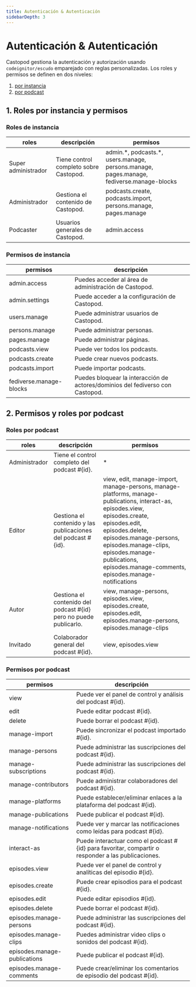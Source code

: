 ```yaml
---
title: Autenticación & Autenticación
sidebarDepth: 3
---
```


# Autenticación & Autenticación

Castopod gestiona la autenticación y autorización usando `codeignitor/escudo`
emparejado con reglas personalizadas. Los roles y permisos se definen en dos
niveles:

1. [por instancia](#1-instance-wide-roles-and-permissions)
2. [por podcast](#2-per-podcast-roles-and-permissions)

## 1. Roles por instancia y permisos

### Roles de instancia

<!-- AUTH-INSTANCE-ROLES-LIST:START - Do not remove or modify this section -->

| roles               | descripción                            | permisos                                                                                   |
| ------------------- | -------------------------------------- | ------------------------------------------------------------------------------------------ |
| Super administrador | Tiene control completo sobre Castopod. | admin.\*, podcasts.\*, users.manage, persons.manage, pages.manage, fediverse.manage-blocks |
| Administrador       | Gestiona el contenido de Castopod.     | podcasts.create, podcasts.import, persons.manage, pages.manage                             |
| Podcaster           | Usuarios generales de Castopod.        | admin.access                                                                               |

<!-- AUTH-INSTANCE-ROLES-LIST:END -->

### Permisos de instancia

<!-- AUTH-INSTANCE-PERMISSIONS-LIST:START - Do not remove or modify this section -->

| permisos                | descripción                                                                    |
| ----------------------- | ------------------------------------------------------------------------------ |
| admin.access            | Puedes acceder al área de administración de Castopod.                          |
| admin.settings          | Puede acceder a la configuración de Castopod.                                  |
| users.manage            | Puede administrar usuarios de Castopod.                                        |
| persons.manage          | Puede administrar personas.                                                    |
| pages.manage            | Puede administrar páginas.                                                     |
| podcasts.view           | Puede ver todos los podcasts.                                                  |
| podcasts.create         | Puede crear nuevos podcasts.                                                   |
| podcasts.import         | Puede importar podcasts.                                                       |
| fediverse.manage-blocks | Puedes bloquear la interacción de actores/dominios del fediverso con Castopod. |

<!-- AUTH-INSTANCE-PERMISSIONS-LIST:END -->

## 2. Permisos y roles por podcast

### Roles por podcast

<!-- AUTH-PODCAST-ROLES-LIST:START - Do not remove or modify this section -->

| roles         | descripción                                                       | permisos                                                                                                                                                                                                                                                                                             |
| ------------- | ----------------------------------------------------------------- | ---------------------------------------------------------------------------------------------------------------------------------------------------------------------------------------------------------------------------------------------------------------------------------------------------- |
| Administrador | Tiene el control completo del podcast #{id}.                      | \*                                                                                                                                                                                                                                                                                                   |
| Editor        | Gestiona el contenido y las publicaciones del podcast #{id}.      | view, edit, manage-import, manage-persons, manage-platforms, manage-publications, interact-as, episodes.view, episodes.create, episodes.edit, episodes.delete, episodes.manage-persons, episodes.manage-clips, episodes.manage-publications, episodes.manage-comments, episodes.manage-notifications |
| Autor         | Gestiona el contenido del podcast #{id} pero no puede publicarlo. | view, manage-persons, episodes.view, episodes.create, episodes.edit, episodes.manage-persons, episodes.manage-clips                                                                                                                                                                                  |
| Invitado      | Colaborador general del podcast #{id}.                            | view, episodes.view                                                                                                                                                                                                                                                                                  |

<!-- AUTH-PODCAST-ROLES-LIST:END -->

### Permisos por podcast

<!-- AUTH-PODCAST-PERMISSIONS-LIST:START - Do not remove or modify this section -->

| permisos                     | descripción                                                                                        |
| ---------------------------- | -------------------------------------------------------------------------------------------------- |
| view                         | Puede ver el panel de control y análisis del podcast #{id}.                                        |
| edit                         | Puede editar podcast #{id}.                                                                        |
| delete                       | Puede borrar el podcast #{id}.                                                                     |
| manage-import                | Puede sincronizar el podcast importado #{id}.                                                      |
| manage-persons               | Puede administrar las suscripciones del podcast #{id}.                                             |
| manage-subscriptions         | Puede administrar las suscripciones del podcast #{id}.                                             |
| manage-contributors          | Puede administrar colaboradores del podcast #{id}.                                                 |
| manage-platforms             | Puede establecer/eliminar enlaces a la plataforma del podcast #{id}.                               |
| manage-publications          | Puede publicar el podcast #{id}.                                                                   |
| manage-notifications         | Puede ver y marcar las notificaciones como leídas para podcast #{id}.                              |
| interact-as                  | Puede interactuar como el podcast #{id} para favoritar, compartir o responder a las publicaciones. |
| episodes.view                | Puede ver el panel de control y analíticas del episodio #{id}.                                     |
| episodes.create              | Puede crear episodios para el podcast #{id}.                                                       |
| episodes.edit                | Puede editar episodios #{id}.                                                                      |
| episodes.delete              | Puede borrar el podcast #{id}.                                                                     |
| episodes.manage-persons      | Puede administrar las suscripciones del podcast #{id}.                                             |
| episodes.manage-clips        | Puedes administrar video clips o sonidos del podcast #{id}.                                        |
| episodes.manage-publications | Puede publicar el podcast #{id}.                                                                   |
| episodes.manage-comments     | Puede crear/eliminar los comentarios de episodio del podcast #{id}.                                |

<!-- AUTH-PODCAST-PERMISSIONS-LIST:END -->
